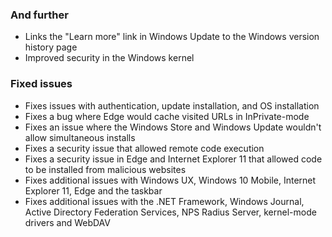 ### And further
- Links the "Learn more" link in Windows Update to the Windows version history page
- Improved security in the Windows kernel

### Fixed issues
- Fixes issues with authentication, update installation, and OS installation
- Fixes a bug where Edge would cache visited URLs in InPrivate-mode
- Fixes an issue where the Windows Store and Windows Update wouldn't allow simultaneous installs
- Fixes a security issue that allowed remote code execution
- Fixes a security issue in Edge and Internet Explorer 11 that allowed code to be installed from malicious websites
- Fixes additional issues with Windows UX, Windows 10 Mobile, Internet Explorer 11, Edge and the taskbar
- Fixes additional issues with the .NET Framework, Windows Journal, Active Directory Federation Services, NPS Radius Server, kernel-mode drivers and WebDAV
